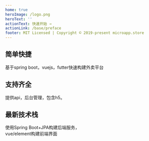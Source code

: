 ```yaml
---
home: true
heroImage: /logo.png
heroText: ''
actionText: 快速开始 →
actionLink: /base/preface
footer: MIT Licensed | Copyright © 2019-present microapp.store
---
```


<div style="text-align: center">
  <Bit/>
</div>

<div class="features">
  <div class="feature">
    <h2>简单快捷</h2>
    <p>基于spring boot，vuejs，futter快速构建外卖平台</p>
  </div>
   
  <div class="feature">
    <h2>支持齐全</h2>
    <p>提供api，后台管理，包含h5。</p>
  </div>
  <div class="feature">
      <h2>最新技术栈</h2>
      <p>使用Spring Boot+JPA构建后端服务，<br>vue/element构建前端界面</p>
   </div> 
</div>
